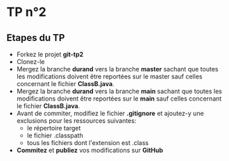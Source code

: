 # TP n°2

## Etapes du TP

* Forkez le projet **git-tp2**
* Clonez-le
* Mergez la branche **durand** vers la branche **master** sachant que toutes les modifications doivent être reportées sur le master sauf celles concernant le fichier **ClassB.java**.
* Mergez la branche **durand** vers la branche **main** sachant que toutes les modifications doivent être reportées sur le **main** sauf celles concernant le fichier **ClassB.java**.
* Avant de commiter, modifiez le fichier **.gitignore** et ajoutez-y une exclusions pour les ressources suivantes:
  * le répertoire target
  * le fichier .classpath
  * tous les fichiers dont l'extension est .class
* **Commitez** et **publiez** vos modifications sur **GitHub**
